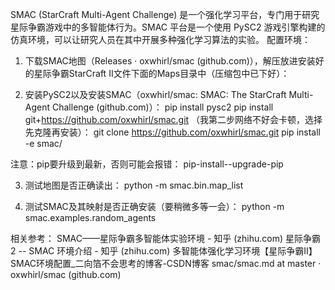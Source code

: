 SMAC (StarCraft Multi-Agent Challenge) 是一个强化学习平台，专门用于研究星际争霸游戏中的多智能体行为。SMAC 平台是一个使用 PySC2 游戏引擎构建的仿真环境，可以让研究人员在其中开展多种强化学习算法的实验。
配置环境：
1. 下载SMAC地图（Releases · oxwhirl/smac (github.com)），解压放进安装好的星际争霸StarCraft II文件下面的Maps目录中（压缩包中已下好）：

2. 安装PySC2以及安装SMAC（oxwhirl/smac: SMAC: The StarCraft Multi-Agent Challenge (github.com)）：
pip install pysc2
pip install git+https://github.com/oxwhirl/smac.git
（我第二步网络不好会卡顿，选择先克隆再安装）：
git clone https://github.com/oxwhirl/smac.git
pip install -e smac/
 
注意：pip要升级到最新，否则可能会报错：
pip-install--upgrade-pip

3. 测试地图是否正确读出：
python -m smac.bin.map_list

4. 测试SMAC及其映射是否正确安装（要稍微多等一会）：
python -m smac.examples.random_agents

相关参考：
SMAC——星际争霸多智能体实验环境 - 知乎 (zhihu.com)
星际争霸2 -- SMAC 环境介绍 - 知乎 (zhihu.com)
多智能体强化学习环境【星际争霸II】SMAC环境配置_二向箔不会思考的博客-CSDN博客
smac/smac.md at master · oxwhirl/smac (github.com)
